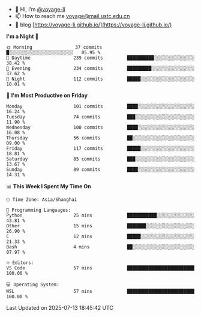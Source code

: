- 👋 Hi, I’m [@voyage-li](https://github.com/voyage-li/)
- 📫 How to reach me [voyage@mail.ustc.edu.cn](mailto:voyage@mail.ustc.edu.cn)
- 🥤 blog [https://voyage-li.github.io/](https://voyage-li.github.io/)

<!--START_SECTION:waka-->
**I'm a Night 🦉** 

```text
🌞 Morning                37 commits          █░░░░░░░░░░░░░░░░░░░░░░░░   05.95 % 
🌆 Daytime                239 commits         ██████████░░░░░░░░░░░░░░░   38.42 % 
🌃 Evening                234 commits         █████████░░░░░░░░░░░░░░░░   37.62 % 
🌙 Night                  112 commits         █████░░░░░░░░░░░░░░░░░░░░   18.01 % 
```
📅 **I'm Most Productive on Friday** 

```text
Monday                   101 commits         ████░░░░░░░░░░░░░░░░░░░░░   16.24 % 
Tuesday                  74 commits          ███░░░░░░░░░░░░░░░░░░░░░░   11.90 % 
Wednesday                100 commits         ████░░░░░░░░░░░░░░░░░░░░░   16.08 % 
Thursday                 56 commits          ██░░░░░░░░░░░░░░░░░░░░░░░   09.00 % 
Friday                   117 commits         █████░░░░░░░░░░░░░░░░░░░░   18.81 % 
Saturday                 85 commits          ███░░░░░░░░░░░░░░░░░░░░░░   13.67 % 
Sunday                   89 commits          ████░░░░░░░░░░░░░░░░░░░░░   14.31 % 
```


📊 **This Week I Spent My Time On** 

```text
🕑︎ Time Zone: Asia/Shanghai

💬 Programming Languages: 
Python                   25 mins             ███████████░░░░░░░░░░░░░░   43.81 % 
Other                    15 mins             ███████░░░░░░░░░░░░░░░░░░   26.90 % 
C                        12 mins             █████░░░░░░░░░░░░░░░░░░░░   21.33 % 
Bash                     4 mins              ██░░░░░░░░░░░░░░░░░░░░░░░   07.97 % 

🔥 Editors: 
VS Code                  57 mins             █████████████████████████   100.00 % 

💻 Operating System: 
WSL                      57 mins             █████████████████████████   100.00 % 
```


 Last Updated on 2025-07-13 18:45:42 UTC
<!--END_SECTION:waka-->

